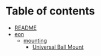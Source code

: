 # Table of contents

* [README](README.md)
* [eon](eon/README.md)
  * [mounting](eon/mounting/README.md)
    * [Universal Ball Mount](eon/mounting/universal-ball-mount.md)

